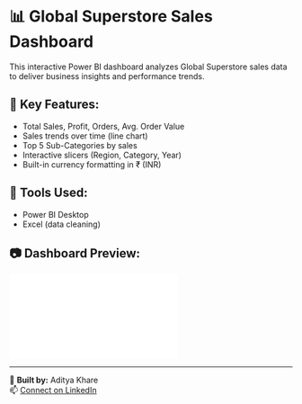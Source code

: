 # 📊 Global Superstore Sales Dashboard

This interactive Power BI dashboard analyzes Global Superstore sales data to deliver business insights and performance trends.

## 📌 Key Features:
- Total Sales, Profit, Orders, Avg. Order Value
- Sales trends over time (line chart)
- Top 5 Sub-Categories by sales
- Interactive slicers (Region, Category, Year)
- Built-in currency formatting in ₹ (INR)

## 🧰 Tools Used:
- Power BI Desktop
- Excel (data cleaning)

## 📷 Dashboard Preview:
![Dashboard Preview](images/Global_Superstore_Sales_Dashboard_Aditya.pdf)

---

🔧 **Built by:** Aditya Khare  
📫 [Connect on LinkedIn](https://www.linkedin.com/in/aditya-khare-129476209/)
